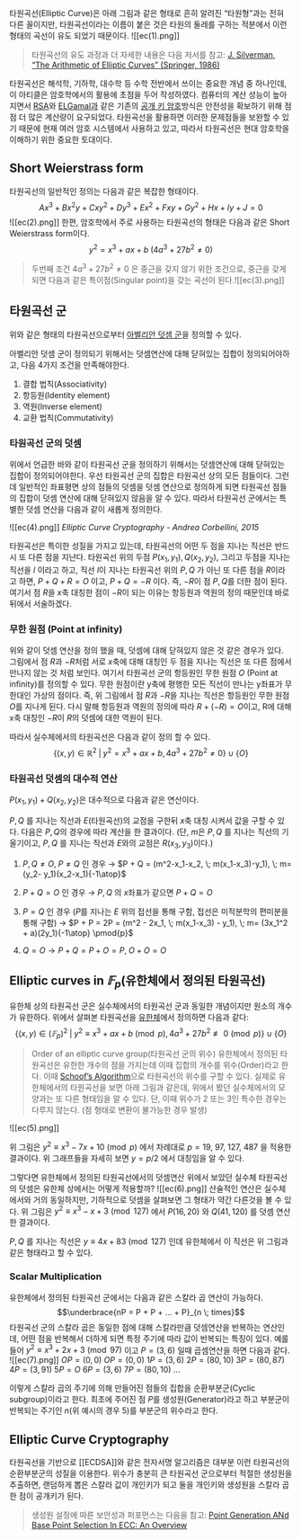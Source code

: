 타원곡선(Elliptic Curve)은 아래 그림과 같은 형태로 흔히 알려진 “타원형”과는 전혀 다른 꼴이지만, 타원곡선이라는 이름이 붙은 것은 타원의 둘레를 구하는 적분에서 이런 형태의 곡선이 유도 되었기 때문이다.
![[ec(1).png]]
>타원곡선의 유도 과정과 더 자세한 내용은 다음 저서를 참고: [J. Silverman, “The Arithmetic of Elliptic Curves” (Springer, 1986)](https://link.springer.com/book/10.1007/978-0-387-09494-6)

타원곡선은 해석학, 기하학, 대수학 등 수학 전반에서 쓰이는 중요한 개념 중 하나인데, 이 아티클은 암호학에서의 활용에 초점을 두어 작성하였다. 컴퓨터의 계산 성능이 높아지면서 [RSA](/be882d573c4c47a09ec80059c05f36d9?pvs=25)와 [ELGamal과](/2e89613d942f4f0ab69212e5505b5af4?pvs=25) 같은 기존의 [공개 키 암호](/307e617e819d41bcb9eb5177668527cd?pvs=25)방식은 안전성을 확보하기 위해 점점 더 많은 계산량이 요구되었다. 타원곡선을 활용하면 이러한 문제점들을 보완할 수 있기 때문에 현재 여러 암호 시스템에서 사용하고 있고, 따라서 타원곡선은 현대 암호학을 이해하기 위한 중요한 토대이다.

## Short Weierstrass form

타원곡선의 일반적인 정의는 다음과 같은 복잡한 형태이다.
$$Ax^3 + Bx^2y + C xy^2 + Dy^3 + Ex^2 + Fxy + Gy^2 + Hx + Iy + J = 0$$
![[ec(2).png]]
한편, 암호학에서 주로 사용하는 타원곡선의 형태은 다음과 같은 Short Weierstrass form이다.
$$y^2 = x^3 + ax + b \; (4a^3 + 27b^2 \ne 0)$$
>두번째 조건 $4a^3 + 27b^2 ≠ 0$ 은 중근을 갖지 않기 위한 조건으로, 중근을 갖게 되면 다음과 같은 특이점(Singular point)을 갖는 곡선이 된다.![[ec(3).png]]

## 타원곡선 군

위와 같은 형태의 타원곡선으로부터 [아벨리안 덧셈 군](https://en.wikipedia.org/wiki/Abelian_group)을 정의할 수 있다.

아벨리안 덧셈 군이 정의되기 위해서는 덧셈연산에 대해 닫혀있는 집합이 정의되어야하고, 다음 4가지 조건을 만족해야한다.

1. 결합 법칙(Associativity)
2. 항등원(Identity element)
3. 역원(Inverse element)
4. 교환 법칙(Commutativity)

### 타원곡선 군의 덧셈

위에서 언급한 바와 같이 타원곡선 군을 정의하기 위해서는 덧셈연산에 대해 닫혀있는 집합이 정의되어야한다. 우선 타원곡선 군의 집합은 타원곡선 상의 모든 점들이다. 그런데 일반적인 좌표평면 상의 점들의 덧셈을 덧셈 연산으로 정의하게 되면 타원곡선 점들의 집합이 덧셈 연산에 대해 닫혀있지 않음을 알 수 있다. 따라서 타원곡선 군에서는 특별한 덧셈 연산을 다음과 같이 새롭게 정의한다.

![[ec(4).png]]
*Elliptic Curve Cryptography - Andrea Corbellini, 2015*

타원곡선은 특이한 성질을 가지고 있는데, 타원곡선의 어떤 두 점을 지나는 직선은 반드시 또 다른 점을 지난다. 타원곡선 위의 두점 $P(x_1, y_1), Q(x_2, y_2)$, 그리고 두점을 지나는 직선을 $l$ 이라고 하고, 직선 $l$이 지나는 타원곡선 위의 $P, Q$ 가 아닌 또 다른 점을 $R$이라고 하면, $P+Q+R = O$ 이고, $P + Q = -R$ 이다. 즉, $-R$이 점 $P,Q$를 더한 점이 된다. 여기서 점 $R$을 $x$축 대칭한 점이 $-R$이 되는 이유는 항등원과 역원의 정의 때문인데 바로 뒤에서 서술하겠다.

### 무한 원점 (Point at infinity)

위와 같이 덧셈 연산을 정의 했을 때, 덧셈에 대해 닫혀있지 않은 것 같은 경우가 있다. 그림에서 점 $R$과 $-R$처럼 서로 $x$축에 대해 대칭인 두 점을 지나는 직선은 또 다른 점에서 만나지 않는 것 처럼 보인다. 여기서 타원곡선 군의 항등원인 무한 원점 $O$ (Point at infinity)를 정의할 수 있다. 무한 원점이란 y축에 평행한 모든 직선이 만나는 y좌표가 무한대인 가상의 점이다. 즉, 위 그림에서 점 $R$과 $-R$을 지나는 직선은 항등원인 무한 원점 $O$를 지나게 된다. 다시 말해 항등원과 역원의 정의에 따라 $R + (-R) = O$이고, R에 대해 x축 대칭인 $-R$이 $R$의 덧셈에 대한 역원이 된다.

따라서 실수체에서의 타원곡선은 다음과 같이 정의 할 수 있다.
$$\{(x,y) \in \mathbb{R}^2 \; | \; y^2 = x^3 + ax + b, 4a^3 + 27b^2 \ne 0 \} \; \cup \; \{O\}$$

### 타원곡선 덧셈의 대수적 연산

$P(x_1, y_1) + Q(x_2,y_2)$은 대수적으로 다음과 같은 연산이다.

$P, Q$ 를 지나는 직선과 $E$(타원곡선)의 교점을 구한뒤 $x$축 대칭 시켜서 값을 구할 수 있다. 다음은 $P, Q$의 경우에 따라 계산을 한 결과이다. (단, $m$은 $P, Q$ 를 지나는 직선의 기울기이고, $P, Q$ 를 지나는 직선과 $E$와의 교점은 $R(x_3, y_3)$이다.)

1. $P, Q \ne O, \; P \ne Q$ 인 경우 → $P + Q = (m^2-x_1-x_2, \; m(x_1-x_3)-y_1), \; m=(y_2- y_1)(x_2-x_1){-1\atop}$

2. $P+Q = O$ 인 경우 → $P, Q$ 의 $x$좌표가 같으면 $P + Q = O$

3. $P = Q$ 인 경우 ($P$를 지나는 $E$ 위의 접선을 통해 구함, 접선은 미적분학의 편미분을 통해 구함) → $P + P = 2P = (m^2 - 2x_1, \; m(x_1-x_3) - y_1), \; m= (3x_1^2 + a)(2y_1){-1\atop} \pmod{p}$

4. $Q = O \rightarrow P+Q = P+O = P, \; O+O=O$

## Elliptic curves in $𝔽_p$(유한체에서 정의된 타원곡선)

유한체 상의 타원곡선 군은 실수체에서의 타원곡선 군과 동일한 개념이지만 원소의 개수가 유한하다. 위에서 살펴본 타원곡선을 [유한체](https://ko.wikipedia.org/wiki/%EC%9C%A0%ED%95%9C%EC%B2%B4)에서 정의하면 다음과 같다:
$$\{(x,y) \in (𝔽_p)^2 \; | \; y^2 \equiv x^3 + ax + b \pmod{p}, 4a^3 + 27b^2 \not\equiv 0 \pmod{p} \} \; \cup \; \{O\}$$
>Order of an elliptic curve group(타원곡선 군의 위수) 유한체에서 정의된 타원곡선은 유한한 개수의 점을 가지는데 이때 집합의 개수를 위수(Order)라고 한다. 이때 [Schoof’s Algorithm](https://en.wikipedia.org/wiki/Schoof%27s_algorithm)으로 타원곡선의 위수를 구할 수 있다. 실제로 유한체에서의 타원곡선을 보면 아래 그림과 같은데, 위에서 봤던 실수체에서의 모양과는 또 다른 형태임을 알 수 있다. 단, 이때 위수가 2 또는 3인 특수한 경우는 다루지 않는다. (점 형태로 변환이 불가능한 경우 발생)

![[ec(5).png]]

위 그림은 $y^2 \equiv x^3 -7x + 10 \pmod{p}$ 에서 차례대로 $p=19,\ 97,\ 127,\ 487$ 을 적용한 결과이다. 위 그래프들을 자세히 보면 $y=p/2$ 에서 대칭임을 알 수 있다.

그렇다면 유한체에서 정의된 타원곡선에서의 덧셈연산 위에서 보았던 실수체 타원곡선의 덧셈은 유한체 상에서는 어떻게 적용할까?
![[ec(6).png]]
산술적인 연산은 실수체에서와 거의 동일하지만, 기하적으로 덧셈을 살펴보면 그 형태가 약간 다른것을 볼 수 있다. 위 그림은 $y^2 \equiv x^3-x+3 \pmod{127}$ 에서 $P(16,20)$ 와 $Q(41,120)$ 를 덧셈 연산한 결과이다.

$P,Q$ 를 지나는 직선은 $y \equiv 4x + 83 \pmod{127}$ 인데 유한체에서 이 직선은 위 그림과 같은 형태라고 할 수 있다.

### Scalar Multiplication

유한체에서 정의된 타원곡선 군에서는 다음과 같은 스칼라 곱 연산이 가능하다.
$$\underbrace{nP = P + P + ... + P}_{n \; times}$$
타원곡선 군의 스칼라 곱은 동일한 점에 대해 스칼라만큼 덧셈연산을 반복하는 연산인데, 어떤 점을 반복해서 더하게 되면 특정 주기에 따라 값이 반복되는 특징이 있다. 예를 들어 $y^2 \equiv x^3 + 2x + 3 \pmod{97}$ 이고 $P = (3, 6)$ 일때 곱셈연산을 하면 다음과 같다.
![[ec(7).png]]
$OP = (0, 0)$
$OP = (0, 0)$ $1P = (3,6)$
$2P = (80, 10)$
$3P = (80,87)$
$4P = (3,91)$
$5P = O$
$6P = (3,6)$
$7P = (80,10)$
...

이렇게 스칼라 곱의 주기에 의해 만들어진 점들의 집합을 순환부분군(Cyclic subgroup)이라고 한다. 최초에 주어진 점 $P$를 생성원(Generator)라고 하고 부분군이 반복되는 주기인 $n$(위 예시의 경우 5)를 부분군의 위수라고 한다.

## Elliptic Curve Cryptography
타원곡선을 기반으로 [[ECDSA]]와 같은 전자서명 알고리즘은 대부분 이런 타원곡선의 순환부분군의 성질을 이용한다. 위수가 충분히 큰 타원곡선 군으로부터 적절한 생성원을 추출하면, 랜덤하게 뽑은 스칼라 값이 개인키가 되고 둘을 개인키와 생성원을 스칼라 곱한 점이 공개키가 된다.

>생성원 설정에 따른 보안성과 퍼포먼스는 다음을 참고: [Point Generation ANd Base Point Selection In ECC: An Overview](https://ijarcce.com/wp-content/uploads/2012/03/IJARCCE7J-a-moumita-Point-Generation-And-Base.pdf)